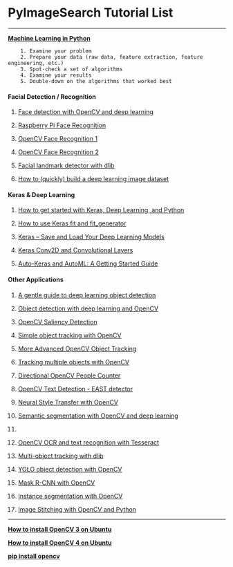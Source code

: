 
# PyImageSearch Tutorial List
----------------------------

[**Machine Learning in Python**](https://www.pyimagesearch.com/2019/01/14/machine-learning-in-python/?__s=58mz3v4pfx9s2vjxvqgi)	

		1. Examine your problem
		2. Prepare your data (raw data, feature extraction, feature engineering, etc.)
		3. Spot-check a set of algorithms
		4. Examine your results
		5. Double-down on the algorithms that worked best 
		 
		

#### Facial Detection / Recognition

1. [Face detection with OpenCV and deep learning](https://www.pyimagesearch.com/2018/02/26/face-detection-with-opencv-and-deep-learning/?__s=58mz3v4pfx9s2vjxvqgi)

2. [Raspberry Pi Face Recognition](https://www.pyimagesearch.com/2018/06/25/raspberry-pi-face-recognition/?__s=58mz3v4pfx9s2vjxvqgi)

3. [OpenCV Face Recognition 1](https://www.pyimagesearch.com/2018/06/18/face-recognition-with-opencv-python-and-deep-learning/?__s=58mz3v4pfx9s2vjxvqgi)

4. [OpenCV Face Recognition 2](https://www.pyimagesearch.com/2018/09/24/opencv-face-recognition/?__s=58mz3v4pfx9s2vjxvqgi)

5. [Facial landmark detector with dlib](https://www.pyimagesearch.com/2018/04/02/faster-facial-landmark-detector-with-dlib/?__s=58mz3v4pfx9s2vjxvqgi)

6. [How to (quickly) build a deep learning image dataset](https://www.pyimagesearch.com/2018/04/09/how-to-quickly-build-a-deep-learning-image-dataset/)

#### Keras & Deep Learning

1. [How to get started with Keras, Deep Learning, and Python](https://www.pyimagesearch.com/2018/09/10/keras-tutorial-how-to-get-started-with-keras-deep-learning-and-python/?__s=58mz3v4pfx9s2vjxvqgi)

2. [How to use Keras fit and fit_generator](https://www.pyimagesearch.com/2018/12/24/how-to-use-keras-fit-and-fit_generator-a-hands-on-tutorial/?__s=58mz3v4pfx9s2vjxvqgi)

3. [Keras – Save and Load Your Deep Learning Models](https://www.pyimagesearch.com/2018/12/10/keras-save-and-load-your-deep-learning-models/?__s=58mz3v4pfx9s2vjxvqgi)

4. [Keras Conv2D and Convolutional Layers](https://www.pyimagesearch.com/2018/12/31/keras-conv2d-and-convolutional-layers/?__s=58mz3v4pfx9s2vjxvqgi)

5. [Auto-Keras and AutoML: A Getting Started Guide](https://www.pyimagesearch.com/2019/01/07/auto-keras-and-automl-a-getting-started-guide/?__s=58mz3v4pfx9s2vjxvqgi)

#### Other Applications

1. [A gentle guide to deep learning object detection](https://www.pyimagesearch.com/2018/05/14/a-gentle-guide-to-deep-learning-object-detection/?__s=58mz3v4pfx9s2vjxvqgi)

2. [Object detection with deep learning and OpenCV](https://www.pyimagesearch.com/2017/09/11/object-detection-with-deep-learning-and-opencv/)

3. [OpenCV Saliency Detection](https://www.pyimagesearch.com/2018/07/16/opencv-saliency-detection/?__s=58mz3v4pfx9s2vjxvqgi)

4. [Simple object tracking with OpenCV](https://www.pyimagesearch.com/2018/07/23/simple-object-tracking-with-opencv/?__s=58mz3v4pfx9s2vjxvqgi)

5. [More Advanced OpenCV Object Tracking](https://www.pyimagesearch.com/2018/07/30/opencv-object-tracking/?__s=58mz3v4pfx9s2vjxvqgi)

6. [Tracking multiple objects with OpenCV](https://www.pyimagesearch.com/2018/08/06/tracking-multiple-objects-with-opencv/?__s=58mz3v4pfx9s2vjxvqgi)

7. [Directional OpenCV People Counter](https://www.pyimagesearch.com/2018/08/13/opencv-people-counter/?__s=58mz3v4pfx9s2vjxvqgi)

8. [OpenCV Text Detection - EAST detector](https://www.pyimagesearch.com/2018/08/20/opencv-text-detection-east-text-detector/?__s=58mz3v4pfx9s2vjxvqgi)

9. [Neural Style Transfer with OpenCV](https://www.pyimagesearch.com/2018/08/27/neural-style-transfer-with-opencv/?__s=58mz3v4pfx9s2vjxvqgi)

10. [Semantic segmentation with OpenCV and deep learning](https://www.pyimagesearch.com/2018/09/03/semantic-segmentation-with-opencv-and-deep-learning/?__s=58mz3v4pfx9s2vjxvqgi)

11. []()

12. [OpenCV OCR and text recognition with Tesseract](https://www.pyimagesearch.com/2018/09/17/opencv-ocr-and-text-recognition-with-tesseract/?__s=58mz3v4pfx9s2vjxvqgi)

13. [Multi-object tracking with dlib](https://www.pyimagesearch.com/2018/10/29/multi-object-tracking-with-dlib/?__s=58mz3v4pfx9s2vjxvqgi)

14. [YOLO object detection with OpenCV](https://www.pyimagesearch.com/2018/11/12/yolo-object-detection-with-opencv/?__s=58mz3v4pfx9s2vjxvqgi)

15. [Mask R-CNN with OpenCV](https://www.pyimagesearch.com/2018/11/19/mask-r-cnn-with-opencv/?__s=58mz3v4pfx9s2vjxvqgi)

16. [Instance segmentation with OpenCV](https://www.pyimagesearch.com/2018/11/26/instance-segmentation-with-opencv/?__s=58mz3v4pfx9s2vjxvqgi)

17. [Image Stitching with OpenCV and Python](https://www.pyimagesearch.com/2018/12/17/image-stitching-with-opencv-and-python/?__s=58mz3v4pfx9s2vjxvqgi)


--------------------------------
[**How to install OpenCV 3 on Ubuntu**]()

[**How to install OpenCV 4 on Ubuntu**](https://www.pyimagesearch.com/2018/08/15/how-to-install-opencv-4-on-ubuntu/?__s=58mz3v4pfx9s2vjxvqgi)

[**pip install opencv**](https://www.pyimagesearch.com/2018/09/19/pip-install-opencv/?__s=58mz3v4pfx9s2vjxvqgi)
